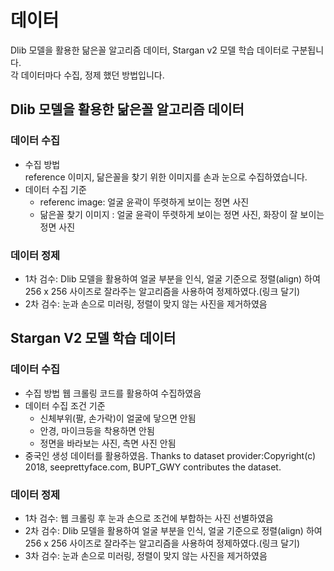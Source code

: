 # 데이터
Dlib 모델을 활용한 닮은꼴 알고리즘 데이터, Stargan v2 모델 학습 데이터로 구분됩니다.  
각 데이터마다 수집, 정제 했던 방법입니다.



## Dlib 모델을 활용한 닮은꼴 알고리즘 데이터
### 데이터 수집
- 수집 방법  
reference 이미지, 닮은꼴을 찾기 위한 이미지를 손과 눈으로 수집하였습니다.
- 데이터 수집 기준
  - referenc image: 얼굴 윤곽이 뚜렷하게 보이는 정면 사진
  - 닮은꼴 찾기 이미지 : 얼굴 윤곽이 뚜렷하게 보이는 정면 사진, 화장이 잘 보이는 정면 사진
### 데이터 정제 
  - 1차 검수: Dlib 모델을 활용하여 얼굴 부분을 인식, 얼굴 기준으로 정렬(align) 하여 256 x 256 사이즈로 잘라주는 알고리즘을 사용하여 정제하였다.(링크 달기)
  - 2차 검수: 눈과 손으로 미러링, 정렬이 맞지 않는 사진을 제거하였음
  



## Stargan V2 모델 학습 데이터

### 데이터 수집
  - 수집 방법
  웹 크롤링 코드를 활용하여 수집하였음
  - 데이터 수집 조건 기준
    - 신체부위(팔, 손가락)이 얼굴에 닿으면 안됨
    - 안경, 마이크등을 착용하면 안됨
    - 정면을 바라보는 사진, 측면 사진 안됨
  - 중국인 생성 데이터를 활용하였음. Thanks to dataset provider:Copyright(c) 2018, seeprettyface.com, BUPT_GWY contributes the dataset.
  
### 데이터 정제
- 1차 검수: 웹 크롤링 후 눈과 손으로 조건에 부합하는 사진 선별하였음
- 2차 검수: Dlib 모델을 활용하여 얼굴 부분을 인식, 얼굴 기준으로 정렬(align) 하여 256 x 256 사이즈로 잘라주는 알고리즘을 사용하여 정제하였다.(링크 달기)
- 3차 검수: 눈과 손으로 미러링, 정렬이 맞지 않는 사진을 제거하였음


